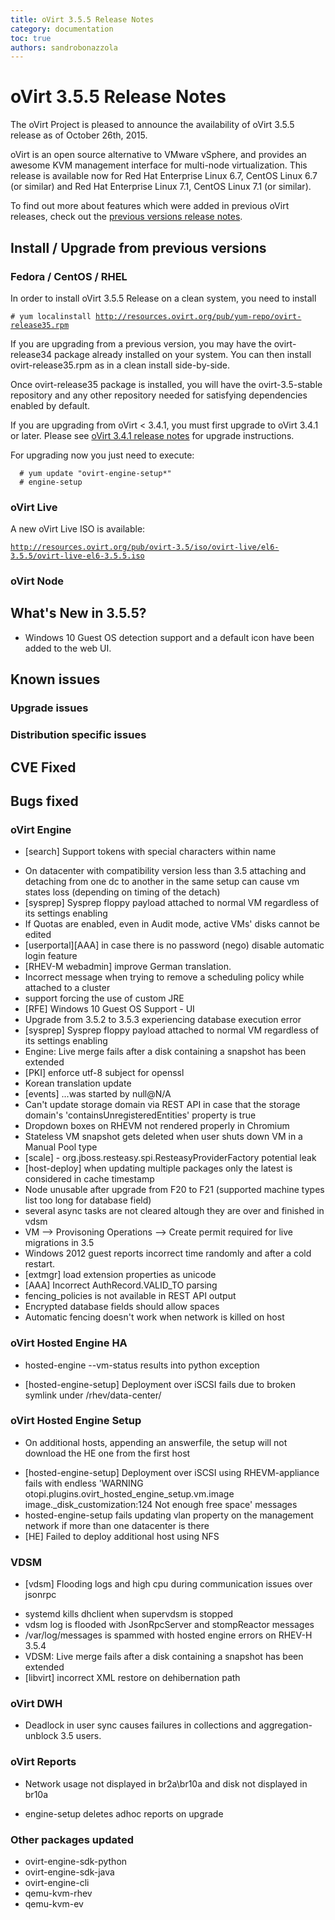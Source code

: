 ```yaml
---
title: oVirt 3.5.5 Release Notes
category: documentation
toc: true
authors: sandrobonazzola
---
```


# oVirt 3.5.5 Release Notes

The oVirt Project is pleased to announce the availability of oVirt 3.5.5 release as of October 26th, 2015.

oVirt is an open source alternative to VMware vSphere, and provides an awesome KVM management interface for multi-node virtualization. This release is available now for Red Hat Enterprise Linux 6.7, CentOS Linux 6.7 (or similar) and Red Hat Enterprise Linux 7.1, CentOS Linux 7.1 (or similar).

To find out more about features which were added in previous oVirt releases, check out the [previous versions release notes](/develop/release-management/releases/). 

## Install / Upgrade from previous versions

### Fedora / CentOS / RHEL

In order to install oVirt 3.5.5 Release on a clean system, you need to install

`# yum localinstall `[`http://resources.ovirt.org/pub/yum-repo/ovirt-release35.rpm`](http://resources.ovirt.org/pub/yum-repo/ovirt-release35.rpm)

If you are upgrading from a previous version, you may have the ovirt-release34 package already installed on your system. You can then install ovirt-release35.rpm as in a clean install side-by-side.

Once ovirt-release35 package is installed, you will have the ovirt-3.5-stable repository and any other repository needed for satisfying dependencies enabled by default.

If you are upgrading from oVirt < 3.4.1, you must first upgrade to oVirt 3.4.1 or later. Please see [oVirt 3.4.1 release notes](/develop/release-management/releases/3.4.1/) for upgrade instructions.

For upgrading now you just need to execute:

      # yum update "ovirt-engine-setup*"
      # engine-setup



### oVirt Live

A new oVirt Live ISO is available:

[`http://resources.ovirt.org/pub/ovirt-3.5/iso/ovirt-live/el6-3.5.5/ovirt-live-el6-3.5.5.iso`](http://resources.ovirt.org/pub/ovirt-3.5/iso/ovirt-live/el6-3.5.5/ovirt-live-el6-3.5.5.iso)

### oVirt Node

## What's New in 3.5.5?

*   Windows 10 Guest OS detection support and a default icon have been added to the web UI.

## Known issues

### Upgrade issues

### Distribution specific issues

## CVE Fixed

## Bugs fixed

### oVirt Engine

* [search] Support tokens with special characters within name
 - On datacenter with compatibility version less than 3.5 attaching and detaching from one dc to another in the same setup can cause vm states loss (depending on timing of the detach)
 - [sysprep] Sysprep floppy payload attached to normal VM regardless of its settings enabling
 - If Quotas are enabled, even in Audit mode, active VMs' disks cannot be edited
 - [userportal][AAA] in case there is no password (nego) disable automatic login feature
 - [RHEV-M webadmin] improve German translation.
 - Incorrect message when trying to remove a scheduling policy while attached to a cluster
 - support forcing the use of custom JRE
 - [RFE] Windows 10 Guest OS Support - UI
 - Upgrade from 3.5.2 to 3.5.3 experiencing database execution error
 - [sysprep] Sysprep floppy payload attached to normal VM regardless of its settings enabling
 - Engine: Live merge fails after a disk containing a snapshot has been extended
 - [PKI] enforce utf-8 subject for openssl
 - Korean translation update
 - [events] ...was started by null@N/A
 - Can't update storage domain via REST API in case that the storage domain's 'containsUnregisteredEntities' property is true
 - Dropdown boxes on RHEVM not rendered properly in Chromium
 - Stateless VM snapshot gets deleted when user shuts down VM in a Manual Pool type
 - [scale] - org.jboss.resteasy.spi.ResteasyProviderFactory potential leak
 - [host-deploy] when updating multiple packages only the latest is considered in cache timestamp
 - Node unusable after upgrade from F20 to F21 (supported machine types list too long for database field)
 - several async tasks are not cleared altough they are over and finished in vdsm
 - VM --> Provisoning Operations --> Create permit required for live migrations in 3.5
 - Windows 2012 guest reports incorrect time randomly and after a cold restart.
 - [extmgr] load extension properties as unicode
 - [AAA] Incorrect AuthRecord.VALID_TO parsing
 - fencing_policies is not available in REST API output
 - Encrypted database fields should allow spaces
 - Automatic fencing doesn't work when network is killed on host

### oVirt Hosted Engine HA

* hosted-engine --vm-status results into python exception
 - [hosted-engine-setup] Deployment over iSCSI fails due to broken symlink under /rhev/data-center/

### oVirt Hosted Engine Setup

* On additional hosts, appending an answerfile, the setup will not download the HE one from the first host
 - [hosted-engine-setup] Deployment over iSCSI using RHEVM-appliance fails with endless 'WARNING otopi.plugins.ovirt_hosted_engine_setup.vm.image image._disk_customization:124 Not enough free space' messages
 - hosted-engine-setup fails updating vlan property on the management network if more than one datacenter is there
 - [HE] Failed to deploy additional host using NFS

### VDSM

* [vdsm] Flooding logs and high cpu during communication issues over jsonrpc
 - systemd kills dhclient when supervdsm is stopped
 - vdsm log is flooded with JsonRpcServer and stompReactor messages
 - /var/log/messages is spammed with hosted engine errors on RHEV-H 3.5.4
 - VDSM: Live merge fails after a disk containing a snapshot has been extended
 - [libvirt] incorrect XML restore on dehibernation path

### oVirt DWH

* Deadlock in user sync causes failures in collections and aggregation- unblock 3.5 users.

### oVirt Reports

* Network usage not displayed in br2a\\br10a and disk not displayed in br10a
 - engine-setup deletes adhoc reports on upgrade

### Other packages updated

*   ovirt-engine-sdk-python
*   ovirt-engine-sdk-java
*   ovirt-engine-cli
*   qemu-kvm-rhev
*   qemu-kvm-ev

